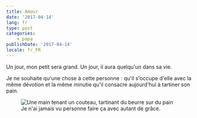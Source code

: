 ```yaml
---
title: Amour
date: '2017-04-14'
lang: fr
type: post
categories:
    - papa
publishDate: '2017-04-14'
locale: fr_FR
---
```


Un jour, mon petit sera grand. Un jour, il aura quelqu'un dans sa vie. 

<!-- more -->

Je ne souhaite qu'une chose à cette personne : qu'il s'occupe d'elle avec la même dévotion et la même minutie qu'il consacre aujourd'hui à tartiner son pain.

<figure>
  <img src="{{ page.url }}spread-butter.gif" alt="Une main tenant un couteau, tartinant du beurre sur du pain"/>
  <figcaption>Je n'ai jamais vu personne faire ça avec autant de grâce.</figcaption>
</figure>